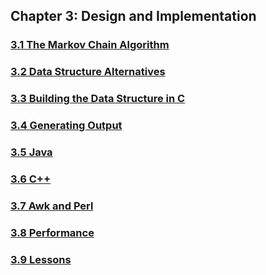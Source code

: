 ## Chapter 3: Design and Implementation

### [3.1 The Markov Chain Algorithm](3.1-the-markov-chain-algorithm)
### [3.2 Data Structure Alternatives](3.2-data-structure-alternatives)
### [3.3 Building the Data Structure in C](3.3-building-the-data-structure-in-c)
### [3.4 Generating Output](3.4-generationg-output)
### [3.5 Java](3.5-java)
### [3.6 C++](3.6-c++)
### [3.7 Awk and Perl](3.7-awk-and-perl)
### [3.8 Performance](3.8-performance)
### [3.9 Lessons](3.9-lessons)
